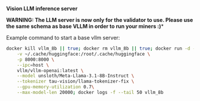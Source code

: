 **Vision LLM inference server**

**WARNING: The LLM server is now only for the validator to use. Please use the same schema as base VLLM
in order to run your miners :)***


Example command to start a base vllm server:
```bash
docker kill vllm_8b || true; docker rm vllm_8b || true; docker run -d --name vllm_8b --runtime nvidia --gpus '"device=0"' \
    -v ~/.cache/huggingface:/root/.cache/huggingface \
    -p 8000:8000 \
    --ipc=host \
    vllm/vllm-openai:latest \
    --model unsloth/Meta-Llama-3.1-8B-Instruct \
    --tokenizer tau-vision/llama-tokenizer-fix \
    --gpu-memory-utilization 0.7\
    --max-model-len 20000; docker logs -f --tail 50 vllm_8b
```